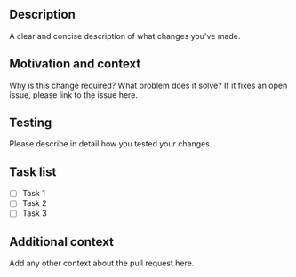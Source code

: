 ## Description
A clear and concise description of what changes you've made.

## Motivation and context
Why is this change required? What problem does it solve?
If it fixes an open issue, please link to the issue here.

## Testing
Please describe in detail how you tested your changes.

## Task list  
- [ ] Task 1
- [ ] Task 2
- [ ] Task 3

## Additional context
Add any other context about the pull request here.
